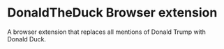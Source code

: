 DonaldTheDuck Browser extension
===============================

A browser extension that replaces all mentions of Donald Trump with Donald Duck.
